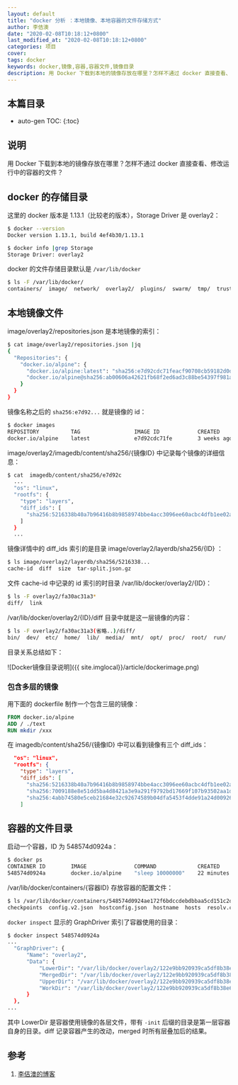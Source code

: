 ```yaml
---
layout: default
title: "docker 分析 ：本地镜像、本地容器的文件存储方式"
author: 李佶澳
date: "2020-02-08T10:18:12+0800"
last_modified_at: "2020-02-08T10:18:12+0800"
categories: 项目
cover:
tags: docker
keywords: docker,镜像,容器,容器文件,镜像目录
description: 用 Docker 下载到本地的镜像存放在哪里？怎样不通过 docker 直接查看、修改运行中的容器的文件？
---
```


## 本篇目录

* auto-gen TOC:
{:toc}

## 说明

用 Docker 下载到本地的镜像存放在哪里？怎样不通过 docker 直接查看、修改运行中的容器的文件？

## docker 的存储目录

这里的 docker 版本是 1.13.1（比较老的版本），Storage Driver 是 overlay2：

```sh
$ docker --version
Docker version 1.13.1, build 4ef4b30/1.13.1

$ docker info |grep Storage
Storage Driver: overlay2
```

docker 的文件存储目录默认是 `/var/lib/docker`

```sh
$ ls -F /var/lib/docker/
containers/  image/  network/  overlay2/  plugins/  swarm/  tmp/  trust/  volumes/
```

## 本地镜像文件

image/overlay2/repositories.json 是本地镜像的索引：

```sh
$ cat image/overlay2/repositories.json |jq
{
  "Repositories": {
    "docker.io/alpine": {
      "docker.io/alpine:latest": "sha256:e7d92cdc71feacf90708cb59182d0df1b911f8ae022d29e8e95d75ca6a99776a",
      "docker.io/alpine@sha256:ab00606a42621fb68f2ed6ad3c88be54397f981a7b70a79db3d1172b11c4367d": "sha256:e7d92cdc71feacf90708cb59182d0df1b911f8ae022d29e8e95d75ca6a99776a"
    }
  }
}
```

镜像名称之后的 `sha256:e7d92...` 就是镜像的 id：

```sh
$ docker images
REPOSITORY          TAG                 IMAGE ID            CREATED             SIZE
docker.io/alpine    latest              e7d92cdc71fe        3 weeks ago         5.59 MB
```

image/overlay2/imagedb/content/sha256/{镜像ID} 中记录每个镜像的详细信息：

```sh
$ cat  imagedb/content/sha256/e7d92c
  ...
  "os": "linux",
  "rootfs": {
    "type": "layers",
    "diff_ids": [
      "sha256:5216338b40a7b96416b8b9858974bbe4acc3096ee60acbc4dfb1ee02aecceb10"
    ]
  }
  ...
```

镜像详情中的 diff_ids 索引的是目录 image/overlay2/layerdb/sha256/{ID} ：

```sh
$ ls image/overlay2/layerdb/sha256/5216338...
cache-id  diff  size  tar-split.json.gz
```

文件 cache-id 中记录的 id 索引的时目录 /var/lib/docker/overlay2/{ID}：

```sh
$ ls -F overlay2/fa30ac31a3*
diff/  link
```

/var/lib/docker/overlay2/{ID}/diff 目录中就是这一层镜像的内容：

```sh
$ ls -F overlay2/fa30ac31a3(省略..)/diff/
bin/  dev/  etc/  home/  lib/  media/  mnt/  opt/  proc/  root/  run/  sbin/  srv/  sys/  tmp/  usr/  var/
```

目录关系总结如下：

![Docker镜像目录说明]({{ site.imglocal}}/article/dockerimage.png)

### 包含多层的镜像

用下面的 dockerfile 制作一个包含三层的镜像：

```Dockerfile
FROM docker.io/alpine
ADD / ./text
RUN mkdir /xxx
```

在 imagedb/content/sha256/{镜像ID} 中可以看到镜像有三个 diff_ids：

```json
  "os": "linux",
  "rootfs": {
    "type": "layers",
    "diff_ids": [
      "sha256:5216338b40a7b96416b8b9858974bbe4acc3096ee60acbc4dfb1ee02aecceb10",
      "sha256:7009188e8e51dd5ba4d8421a3e9a291f9792bd17669f107b93502aa1d6718f94",
      "sha256:4abb74580e5ceb21684e32c92674589b04dfa5453f4dde91a24d00926c2c2cba"
    ]
```


## 容器的文件目录

启动一个容器，ID 为 548574d0924a：

```sh
$ docker ps
CONTAINER ID        IMAGE               COMMAND             CREATED             STATUS              PORTS               NAMES
548574d0924a        docker.io/alpine    "sleep 10000000"    22 minutes ago      Up 22 minutes                           tender_noether
```

/var/lib/docker/containers/{容器ID} 存放容器的配置文件：

```sh
$ ls /var/lib/docker/containers/548574d0924ae172f6bdccdebdbbaa5cd151c2d8ab2bf45720e4070e95db082a/
checkpoints  config.v2.json  hostconfig.json  hostname  hosts  resolv.conf  resolv.conf.hash  secrets  shm
```

`docker inspect` 显示的  GraphDriver 索引了容器使用的目录：

```sh
$ docker inspect 548574d0924a
...
  "GraphDriver": {
      "Name": "overlay2",
      "Data": {
          "LowerDir": "/var/lib/docker/overlay2/122e9bb920939ca5df8b38e6c3bff4d6832d7213ecc4dbfbed9b88751ba6921e-init/diff:/var/lib/docker/overlay2/fa30ac31a37f1a31b9e86854cd3de41ef2d5bb5b0a2f227d069dc495914ea0e4/diff",
          "MergedDir": "/var/lib/docker/overlay2/122e9bb920939ca5df8b38e6c3bff4d6832d7213ecc4dbfbed9b88751ba6921e/merged",
          "UpperDir": "/var/lib/docker/overlay2/122e9bb920939ca5df8b38e6c3bff4d6832d7213ecc4dbfbed9b88751ba6921e/diff",
          "WorkDir": "/var/lib/docker/overlay2/122e9bb920939ca5df8b38e6c3bff4d6832d7213ecc4dbfbed9b88751ba6921e/work"
      }
  },
...
```

其中 LowerDir 是容器使用镜像的各层文件，带有 `-init` 后缀的目录是第一层容器自身的目录。diff 记录容器产生的改动，merged 时所有层叠加后的结果。

## 参考

1. [李佶澳的博客][1]

[1]: https://www.lijiaocn.com "李佶澳的博客"
[2]: https://zhuanlan.zhihu.com/p/26797540 "深入分析 Docker 镜像原理"
